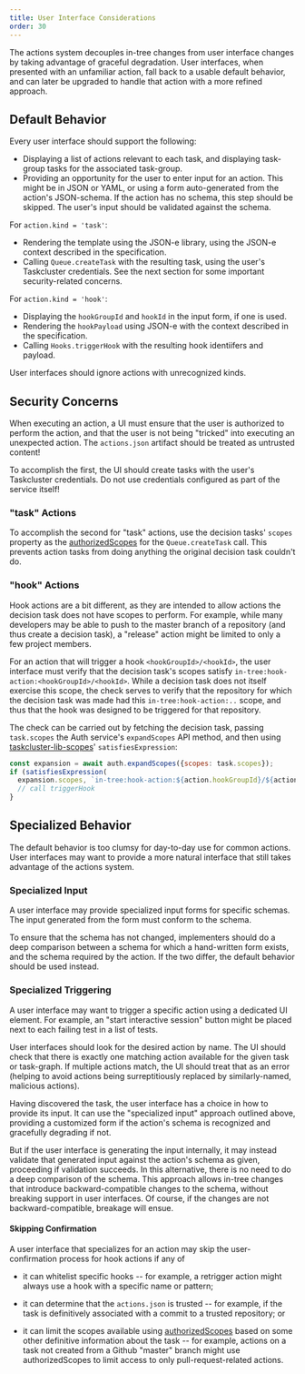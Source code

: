 ```yaml
---
title: User Interface Considerations
order: 30
---
```


The actions system decouples in-tree changes from user interface changes
by taking advantage of graceful degradation. User interfaces, when
presented with an unfamiliar action, fall back to a usable default
behavior, and can later be upgraded to handle that action with a more
refined approach.

Default Behavior
----------------

Every user interface should support the following:

-   Displaying a list of actions relevant to each task, and displaying
    task-group tasks for the associated task-group.
-   Providing an opportunity for the user to enter input for an
    action. This might be in JSON or YAML, or using a form
    auto-generated from the action's JSON-schema. If the action has no
    schema, this step should be skipped. The user's input should be
    validated against the schema.

For `action.kind = 'task'`:

-   Rendering the template using the JSON-e library, using the JSON-e
    context described in the specification.
-   Calling `Queue.createTask` with the resulting task, using the
    user's Taskcluster credentials. See the next section for some
    important security-related concerns.

For `action.kind = 'hook'`:

-   Displaying the `hookGroupId` and `hookId` in the input form,
    if one is used.
-   Rendering the `hookPayload` using JSON-e with the context described
    in the specification.
-   Calling `Hooks.triggerHook` with the resulting hook identiifers
    and payload.

User interfaces should ignore actions with unrecognized kinds.

Security Concerns
-----------------

When executing an action, a UI must ensure that the user is authorized to
perform the action, and that the user is not being "tricked" into executing an
unexpected action. The `actions.json` artifact should be treated as untrusted
content!

To accomplish the first, the UI should create tasks with the user's
Taskcluster credentials. Do not use credentials configured as part of
the service itself!

### "task" Actions

To accomplish the second for "task" actions, use the decision tasks' `scopes`
property as the
[authorizedScopes](https://docs.taskcluster.net/manual/design/apis/hawk/authorized-scopes)
for the `Queue.createTask` call. This prevents action tasks from doing anything
the original decision task couldn't do.

### "hook" Actions

Hook actions are a bit different, as they are intended to allow actions the
decision task does not have scopes to perform. For example, while many
developers may be able to push to the master branch of a repository (and thus
create a decision task), a "release" action might be limited to only a few
project members.

For an action that will trigger a hook `<hookGroupId>/<hookId>`, the user
interface must verify that the decision task's scopes satisfy
`in-tree:hook-action:<hookGroupId>/<hookId>`. While a decision task does not
itself exercise this scope, the check serves to verify that the repository for
which the decision task was made had this `in-tree:hook-action:..` scope, and
thus that the hook was designed to be triggered for that repository.

The check can be carried out by fetching the decision task, passing
`task.scopes` the Auth service's `expandScopes` API method, and then using
[taskcluster-lib-scopes](https://github.com/taskcluster/taskcluster-lib-scopes)'
`satisfiesExpression`:

```javascript
const expansion = await auth.expandScopes({scopes: task.scopes});
if (satisfiesExpression(
  expansion.scopes, `in-tree:hook-action:${action.hookGroupId}/${action.hookId}`)) {
  // call triggerHook
}
```

Specialized Behavior
--------------------

The default behavior is too clumsy for day-to-day use for common
actions. User interfaces may want to provide a more natural interface
that still takes advantage of the actions system.

### Specialized Input

A user interface may provide specialized input forms for specific
schemas. The input generated from the form must conform to the schema.

To ensure that the schema has not changed, implementers should do a deep
comparison between a schema for which a hand-written form exists, and
the schema required by the action. If the two differ, the default
behavior should be used instead.

### Specialized Triggering

A user interface may want to trigger a specific action using a dedicated
UI element. For example, an "start interactive session" button might be
placed next to each failing test in a list of tests.

User interfaces should look for the desired action by name. The UI
should check that there is exactly one matching action available for the
given task or task-graph. If multiple actions match, the UI should treat
that as an error (helping to avoid actions being surreptitiously
replaced by similarly-named, malicious actions).

Having discovered the task, the user interface has a choice in how to
provide its input. It can use the "specialized input" approach outlined
above, providing a customized form if the action's schema is recognized
and gracefully degrading if not.

But if the user interface is generating the input internally, it may
instead validate that generated input against the action's schema as
given, proceeding if validation succeeds. In this alternative, there is
no need to do a deep comparison of the schema. This approach allows
in-tree changes that introduce backward-compatible changes to the
schema, without breaking support in user interfaces. Of course, if the
changes are not backward-compatible, breakage will ensue.

#### Skipping Confirmation

A user interface that specializes for an action may skip the user-confirmation
process for hook actions if any of

* it can whitelist specific hooks -- for example, a retrigger action might
  always use a hook with a specific name or pattern;

* it can determine that the `actions.json` is trusted -- for example, if the
  task is definitively associated with a commit to a trusted repository; or

* it can limit the scopes available using
  [authorizedScopes](https://docs.taskcluster.net/manual/design/apis/hawk/authorized-scopes)
  based on some other definitive information about the task -- for example,
  actions on a task not created from a Github "master" branch might use
  authorizedScopes to limit access to only pull-request-related actions.
